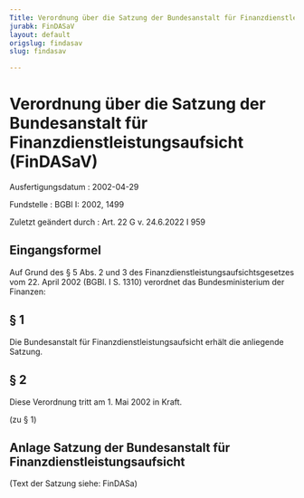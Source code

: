 ```yaml
---
Title: Verordnung über die Satzung der Bundesanstalt für Finanzdienstleistungsaufsicht
jurabk: FinDASaV
layout: default
origslug: findasav
slug: findasav

---
```


# Verordnung über die Satzung der Bundesanstalt für Finanzdienstleistungsaufsicht (FinDASaV)

Ausfertigungsdatum
:   2002-04-29

Fundstelle
:   BGBl I: 2002, 1499

Zuletzt geändert durch
:   Art. 22 G v. 24.6.2022 I 959


## Eingangsformel

Auf Grund des § 5 Abs. 2 und 3 des Finanzdienstleistungsaufsichtsgesetzes vom 22. April 2002 (BGBl. I S. 1310) verordnet das Bundesministerium der Finanzen:


## § 1

Die Bundesanstalt für Finanzdienstleistungsaufsicht erhält die anliegende Satzung.


## § 2

Diese Verordnung tritt am 1. Mai 2002 in Kraft.

(zu § 1)

## Anlage Satzung der Bundesanstalt für Finanzdienstleistungsaufsicht

(Text der Satzung siehe: FinDASa)

